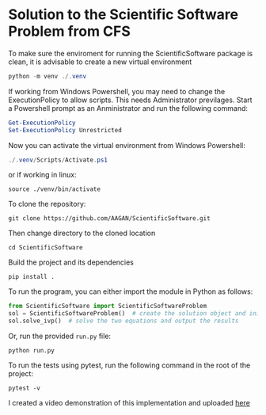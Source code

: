 # Solution to the Scientific Software Problem from CFS

To make sure the enviroment for running the ScientificSoftware package is clean, it is advisable to create a new virtual environment

```powershell
python -m venv ./.venv
```

If working from Windows Powershell, you may need to change the ExecutionPolicy to allow scripts. This needs Administrator previlages. Start a Powershell prompt as an Anministrator and run the following command:

```powershell
Get-ExecutionPolicy
Set-ExecutionPolicy Unrestricted
```
Now you can activate the virtual environment from Windows Powershell:

```powershell
./.venv/Scripts/Activate.ps1
```
or if working in linux:
```linuxshell
source ./venv/bin/activate
```

To clone the repository:

```shell
git clone https://github.com/AAGAN/ScientificSoftware.git
```

Then change directory to the cloned location

```shell
cd ScientificSoftware
```

Build the project and its dependencies

```shell
pip install .
```

To run the program, you can either import the module in Python as follows:

```python
from ScientificSoftware import ScientificSoftwareProblem
sol = ScientificSoftwareProblem()  # create the solution object and initialize
sol.solve_ivp()  # solve the two equations and output the results

```

Or, run the provided `run.py` file:

```shell
python run.py
```

To run the tests using pytest, run the following command in the root of the project:

```shell
pytest -v
```

I created a video demonstration of this implementation and uploaded [here](https://youtu.be/R-khYo-CcW8)
